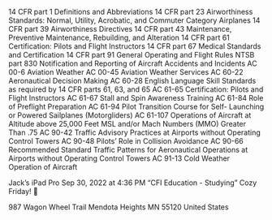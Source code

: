 14 CFR part 1 Definitions and Abbreviations
14 CFR part 23 Airworthiness Standards: Normal, 
Utility, Acrobatic, and Commuter 
Category Airplanes 
14 CFR part 39 Airworthiness Directives
14 CFR part 43 Maintenance, Preventive 
Maintenance, Rebuilding, and 
Alteration
14 CFR part 61 Certification: Pilots and Flight 
Instructors
14 CFR part 67 Medical Standards and Certification
14 CFR part 91 General Operating and Flight Rules
NTSB part 830 Notification and Reporting of Aircraft 
Accidents and Incidents
AC 00-6 Aviation Weather
AC 00-45 Aviation Weather Services
AC 60-22 Aeronautical Decision Making
AC 60-28 English Language Skill Standards as 
required by 14 CFR parts 61, 63, and 
65
AC 61-65 Certification: Pilots and Flight 
Instructors
AC 61-67 Stall and Spin Awareness Training
AC 61-84 Role of Preflight Preparation
AC 61-94 Pilot Transition Course for Self-
Launching or Powered Sailplanes 
(Motorgliders)
AC 61-107 Operations of Aircraft at Altitude 
above 25,000 Feet MSL and/or Mach 
Numbers (MMO) Greater Than .75
AC 90-42 Traffic Advisory Practices at Airports
without Operating Control Towers
AC 90-48 Pilots’ Role in Collision Avoidance
AC 90-66 Recommended Standard Traffic 
Patterns for Aeronautical Operations 
at Airports without Operating Control 
Towers
AC 91-13 Cold Weather Operation of Aircraft



Jack’s iPad Pro
Sep 30, 2022 at 4:36 PM
“CFI Education  - Studying”
Cozy Friday! 🤗

987 Wagon Wheel Trail
Mendota Heights MN 55120
United States